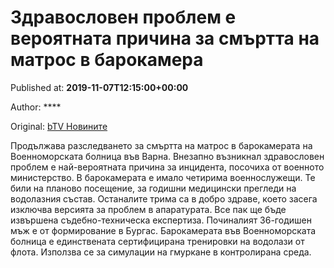 
# Здравословен проблем е вероятната причина за смъртта на матрос в барокамера

Published at: **2019-11-07T12:15:00+00:00**

Author: ****

Original: [bTV Новините](https://btvnovinite.bg/bulgaria/zdravosloven-problem-e-verojatnata-prichina-za-smartta-na-matros-v-barokamera.html)

Продължава разследването за смъртта на матрос в барокамерата на Военноморската болница във Варна.
Внезапно възникнал здравословен проблем е най-вероятната причина за инцидента, посочиха от военното министерство.
В барокамерата е имало четирима военнослужещи. Те били на планово посещение, за годишни медицински прегледи на водолазния състав.
Останалите трима са в добро здраве, което засега изключва версията за проблем в апаратурата.
Все пак ще бъде извършена съдебно-техническа експертиза. Починалият 36-годишен мъж е от формирование в Бургас.
Барокамерата във Военноморската болница е единствената сертифицирана тренировки на водолази от флота. Използва се за симулации на гмуркане в контролирана среда.
